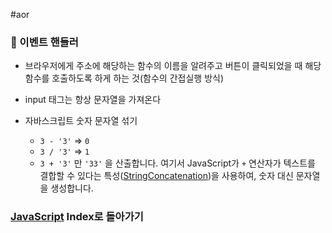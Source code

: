#aor
### 📌 이벤트 핸들러

-  브라우저에게 주소에 해당하는 함수의 이름을 알려주고 버튼이 클릭되었을 때 해당 함수를 호출하도록 하게 하는 것(함수의 간접실행 방식)

- input 태그는 항상 문자열을 가져온다
- 자바스크립트 숫자 문자열 섞기
	- `3 - '3'` => `0`
	- `3 / '3'` => `1`
	- `3 + '3'` 만 `'33'` 을 산출합니다. 여기서 JavaScript가 `+` 연산자가 텍스트를 결합할 수 있다는 특성([StringConcatenation](StringConcatenation.md))을 사용하여, 숫자 대신 문자열을 생성합니다.

### [JavaScript](../../../Dev-Index/JavaScript.md) Index로 돌아가기